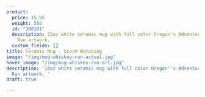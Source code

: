 ```yaml
---
product:
  price: 15.95
  weight: 566
  id: "300101"
  description: 15oz white ceramic mug with full color Oregon's Adventure Coast Whiskey
    Run artwork.
  custom_fields: []
title: Ceramic Mug - Storm Watching
image: "/img/mug-whiskey-run-actual.jpg"
hover_image: "/img/mug-whiskey-run-art.jpg"
description: '15oz white ceramic mug with full color Oregon''s Adventure Coast Whiskey
  Run artwork. '
draft: true

---
```

